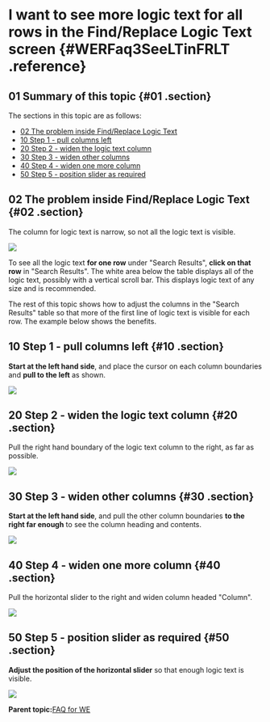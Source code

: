# I want to see more logic text for all rows in the Find/Replace Logic Text screen {#WERFaq3SeeLTinFRLT .reference}

## 01 Summary of this topic {#01 .section}

The sections in this topic are as follows:

-   [02 The problem inside Find/Replace Logic Text](WERFaq3SeeLTinFRLT.md#02)
-   [10 Step 1 - pull columns left](WERFaq3SeeLTinFRLT.md#10)
-   [20 Step 2 - widen the logic text column](WERFaq3SeeLTinFRLT.md#20)
-   [30 Step 3 - widen other columns](WERFaq3SeeLTinFRLT.md#30)
-   [40 Step 4 - widen one more column](WERFaq3SeeLTinFRLT.md#40)
-   [50 Step 5 - position slider as required](WERFaq3SeeLTinFRLT.md#50)

## 02 The problem inside Find/Replace Logic Text {#02 .section}

The column for logic text is narrow, so not all the logic text is visible.

![](images/FRLT_SeeLT_A_04.gif)

To see all the logic text **for one row** under "Search Results", **click on that row** in "Search Results". The white area below the table displays all of the logic text, possibly with a vertical scroll bar. This displays logic text of any size and is recommended.

The rest of this topic shows how to adjust the columns in the "Search Results" table so that more of the first line of logic text is visible for each row. The example below shows the benefits.

## 10 Step 1 - pull columns left {#10 .section}

**Start at the left hand side**, and place the cursor on each column boundaries and **pull to the left** as shown.

![](images/FRLT_SeeLT_B_05.gif)

## 20 Step 2 - widen the logic text column {#20 .section}

Pull the right hand boundary of the logic text column to the right, as far as possible.

![](images/FRLT_SeeLT_C_05.gif)

## 30 Step 3 - widen other columns {#30 .section}

**Start at the left hand side**, and pull the other column boundaries **to the right far enough** to see the column heading and contents.

![](images/FRLT_SeeLT_D_05.gif)

## 40 Step 4 - widen one more column {#40 .section}

Pull the horizontal slider to the right and widen column headed "Column".

![](images/FRLT_SeeLT_E_04.gif)

## 50 Step 5 - position slider as required {#50 .section}

**Adjust the position of the horizontal slider** so that enough logic text is visible.

![](images/FRLT_SeeLT_F_03.gif)

**Parent topic:**[FAQ for WE](../html/SARFaqWE.md)

